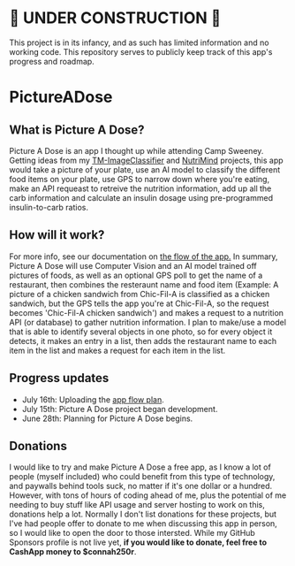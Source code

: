 # 🚧 UNDER CONSTRUCTION 🚧
This project is in its infancy, and as such has limited information and no working code. This repository serves to publicly keep track of this app's progress and roadmap.

# PictureADose
## What is Picture A Dose?
Picture A Dose is an app I thought up while attending Camp Sweeney. Getting ideas from my [TM-ImageClassifier](https://github.com/THEWHITEBOY503/TM-ImageClassifier) and [NutriMind](https://github.com/THEWHITEBOY503/NutriMind) projects, this app would take a picture of your plate, use an AI model to classify the different food items on your plate, use GPS to narrow down where you're eating, make an API requeast to retreive the nutrition information, add up all the carb information and calculate an insulin dosage using pre-programmed insulin-to-carb ratios. 

## How will it work?
For more info, see our documentation on [the flow of the app.](https://github.com/THEWHITEBOY503/PictureADose/blob/main/docs/AppFlow.md)
In summary, Picture A Dose will use Computer Vision and an AI model trained off pictures of foods, as well as an optional GPS poll to get the name of a restaurant, then combines the resteraunt name and food item (Example: A picture of a chicken sandwich from Chic-Fil-A is classified as a chicken sandwich, but the GPS tells the app you're at Chic-Fil-A, so the request becomes 'Chic-Fil-A chicken sandwich') and makes a request to a nutrition API (or database) to gather nutrition information. I plan to make/use a model that is able to identify several objects in one photo, so for every object it detects, it makes an entry in a list, then adds the restaurant name to each item in the list and makes a request for each item in the list. 


## Progress updates
- July 16th: Uploading the [app flow plan](https://github.com/THEWHITEBOY503/PictureADose/blob/main/docs/AppFlow.md).
- July 15th: Picture A Dose project began development.
- June 28th: Planning for Picture A Dose begins. 

## Donations
I would like to try and make Picture A Dose a free app, as I know a lot of people (myself included) who could benefit from this type of technology, and paywalls behind tools suck, no matter if it's one dollar or a hundred. However, with tons of hours of coding ahead of me, plus the potential of me needing to buy stuff like API usage and server hosting to work on this, donations help a lot. Normally I don't list donations for these projects, but I've had people offer to donate to me when discussing this app in person, so I would like to open the door to those intersted. While my GitHub Sponsors profile is not live yet, **if you would like to donate, feel free to CashApp money to $connah250r**.
